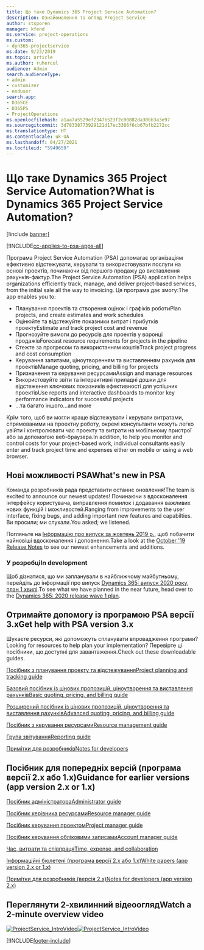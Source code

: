```yaml
---
title: Що таке Dynamics 365 Project Service Automation?
description: Ознайомолення та огляд Project Service
author: stsporen
manager: kfend
ms.service: project-operations
ms.custom:
- dyn365-projectservice
ms.date: 9/23/2019
ms.topic: article
ms.author: ruhercul
audience: Admin
search.audienceType:
- admin
- customizer
- enduser
search.app:
- D365CE
- D365PS
- ProjectOperations
ms.openlocfilehash: a1aa7a5529ef23476523f2c00882da30bb3a3e97
ms.sourcegitcommit: 3d78338773929121d17ec3386f6cb67bfb2272cc
ms.translationtype: HT
ms.contentlocale: uk-UA
ms.lasthandoff: 04/27/2021
ms.locfileid: "5949659"
---
```

# <a name="what-is-dynamics-365-project-service-automation"></a><span data-ttu-id="1cc88-103">Що таке Dynamics 365 Project Service Automation?</span><span class="sxs-lookup"><span data-stu-id="1cc88-103">What is Dynamics 365 Project Service Automation?</span></span>

[!include [banner](../includes/psa-now-project-operations.md)]

[!INCLUDE[cc-applies-to-psa-apps-all](../includes/cc-applies-to-psa-apps-all.md)]

<span data-ttu-id="1cc88-104">Програма Project Service Automation (PSA) допомагає організаціям ефективно відстежувати, керувати та використовувати послуги на основі проектів, починаючи від першого продажу до виставлення рахунків-фактур.</span><span class="sxs-lookup"><span data-stu-id="1cc88-104">The Project Service Automation (PSA) application helps organizations efficiently track, manage, and deliver project-based services, from the initial sale all the way to invoicing.</span></span> <span data-ttu-id="1cc88-105">Ця програма дає змогу:</span><span class="sxs-lookup"><span data-stu-id="1cc88-105">The app enables you to:</span></span>

- <span data-ttu-id="1cc88-106">Планування проектів та створення оцінок і графіків роботи</span><span class="sxs-lookup"><span data-stu-id="1cc88-106">Plan projects, and create estimates and work schedules</span></span>
- <span data-ttu-id="1cc88-107">Оцінюйте та відстежуйте показники витрат і прибутків проекту</span><span class="sxs-lookup"><span data-stu-id="1cc88-107">Estimate and track project cost and revenue</span></span>
- <span data-ttu-id="1cc88-108">Прогнозуйте вимоги до ресурсів для проектів у воронці продажів</span><span class="sxs-lookup"><span data-stu-id="1cc88-108">Forecast resource requirements for projects in the pipeline</span></span>
- <span data-ttu-id="1cc88-109">Стежте за прогресом та використанням коштів</span><span class="sxs-lookup"><span data-stu-id="1cc88-109">Track project progress and cost consumption</span></span>
- <span data-ttu-id="1cc88-110">Керування запитами, ціноутворенням та виставленням рахунків для проектів</span><span class="sxs-lookup"><span data-stu-id="1cc88-110">Manage quoting, pricing, and billing for projects</span></span>
- <span data-ttu-id="1cc88-111">Призначення та керування ресурсами</span><span class="sxs-lookup"><span data-stu-id="1cc88-111">Assign and manage resources</span></span>
- <span data-ttu-id="1cc88-112">Використовуйте звіти та інтерактивні приладні дошки для відстеження ключових показників ефективності для успішних проектів</span><span class="sxs-lookup"><span data-stu-id="1cc88-112">Use reports and interactive dashboards to monitor key performance indicators for successful projects</span></span>
- <span data-ttu-id="1cc88-113">...та багато іншого</span><span class="sxs-lookup"><span data-stu-id="1cc88-113">...and more</span></span>

<span data-ttu-id="1cc88-114">Крім того, щоб ви могли краще відстежувати і керувати витратами, спрямованими на проектну роботу, окремі консультанти можуть легко увійти і контролювати час проекту та витрати на мобільному пристрої або за допомогою веб-браузера.</span><span class="sxs-lookup"><span data-stu-id="1cc88-114">In addition, to help you monitor and control costs for your project-based work, individual consultants easily enter and track project time and expenses either on mobile or using a web browser.</span></span>

## <a name="whats-new-in-psa"></a><span data-ttu-id="1cc88-115">Нові можливості PSA</span><span class="sxs-lookup"><span data-stu-id="1cc88-115">What's new in PSA</span></span>
<span data-ttu-id="1cc88-116">Команда розробників рада представити останнє оновлення!</span><span class="sxs-lookup"><span data-stu-id="1cc88-116">The team is excited to announce our newest updates!</span></span> <span data-ttu-id="1cc88-117">Починаючи з вдосконалення інтерфейсу користувача, виправлення помилок і додавання важливих нових функцій і можливостей.</span><span class="sxs-lookup"><span data-stu-id="1cc88-117">Ranging from improvements to the user interface, fixing bugs, and adding important new features and capabilties.</span></span> <span data-ttu-id="1cc88-118">Ви просили; ми слухали.</span><span class="sxs-lookup"><span data-stu-id="1cc88-118">You asked; we listened.</span></span>

<span data-ttu-id="1cc88-119">Погляньте на [Інформацію про випуск за жовтень 2019 р.](/dynamics365-release-plan/2019wave2/index), щоб побачити найновіші вдосконалення і доповнення.</span><span class="sxs-lookup"><span data-stu-id="1cc88-119">Take a look at the [October '19 Release Notes](/dynamics365-release-plan/2019wave2/index) to see our newest enhancements and additions.</span></span>

### <a name="in-development"></a><span data-ttu-id="1cc88-120">У розробці</span><span class="sxs-lookup"><span data-stu-id="1cc88-120">In development</span></span>
<span data-ttu-id="1cc88-121">Щоб дізнатися, що ми запланували в найближчому майбутньому, перейдіть до інформації про випуск [Dynamics 365: випуск 2020 року, план 1 хвилі](/dynamics365-release-plan/2020wave1/index).</span><span class="sxs-lookup"><span data-stu-id="1cc88-121">To see what we have planned in the near future, head over to the [Dynamics 365: 2020 release wave 1 plan](/dynamics365-release-plan/2020wave1/index).</span></span>

## <a name="get-help-with-psa-version-3x"></a><span data-ttu-id="1cc88-122">Отримайте допомогу із програмою PSA версії 3.x</span><span class="sxs-lookup"><span data-stu-id="1cc88-122">Get help with PSA version 3.x</span></span>
<span data-ttu-id="1cc88-123">Шукаєте ресурси, які допоможуть спланувати впровадження програми?</span><span class="sxs-lookup"><span data-stu-id="1cc88-123">Looking for resources to help plan your implementation?</span></span> <span data-ttu-id="1cc88-124">Перевірте ці посібники, що доступні для завантаження.</span><span class="sxs-lookup"><span data-stu-id="1cc88-124">Check out these downloadable guides.</span></span>

 [<span data-ttu-id="1cc88-125">Посібник з планування проекту та відстежування</span><span class="sxs-lookup"><span data-stu-id="1cc88-125">Project planning and tracking guide</span></span>](../psa/implementation-guides/project-planning-tracking.md)

 [<span data-ttu-id="1cc88-126">Базовий посібник із цінових пропозицій, ціноутворення та виставлення рахунків</span><span class="sxs-lookup"><span data-stu-id="1cc88-126">Basic quoting, pricing, and billing guide</span></span>](../psa/implementation-guides/begin-quoting-pricing-billing.md)

 [<span data-ttu-id="1cc88-127">Розширений посібник із цінових пропозицій, ціноутворення та виставлення рахунків</span><span class="sxs-lookup"><span data-stu-id="1cc88-127">Advanced quoting, pricing, and billing guide</span></span>](../psa/implementation-guides/adv-quoting-pricing-billing.md)

 [<span data-ttu-id="1cc88-128">Посібник з керування ресурсами</span><span class="sxs-lookup"><span data-stu-id="1cc88-128">Resource management guide</span></span>](../psa/implementation-guides/resource-management-guide.md)

 [<span data-ttu-id="1cc88-129">Група звітування</span><span class="sxs-lookup"><span data-stu-id="1cc88-129">Reporting guide</span></span>](../psa/implementation-guides/reporting-guide.md)

 [<span data-ttu-id="1cc88-130">Примітки для розробників</span><span class="sxs-lookup"><span data-stu-id="1cc88-130">Notes for developers</span></span>](../psa/developer-guides/overview-dev-notes-v3.x.md)

## <a name="guidance-for-earlier-versions-app-version-2x-or-1x"></a><span data-ttu-id="1cc88-131">Посібник для попередніх версій (програма версії 2.x або 1.x)</span><span class="sxs-lookup"><span data-stu-id="1cc88-131">Guidance for earlier versions (app version 2.x or 1.x)</span></span>
 [<span data-ttu-id="1cc88-132">Посібник адміністратора</span><span class="sxs-lookup"><span data-stu-id="1cc88-132">Administrator guide</span></span>](../psa/admin-guide.md)

 [<span data-ttu-id="1cc88-133">Посібник керівника ресурсами</span><span class="sxs-lookup"><span data-stu-id="1cc88-133">Resource manager guide</span></span>](../psa/resource-manager-guide.md)

 [<span data-ttu-id="1cc88-134">Посібник керування проектом</span><span class="sxs-lookup"><span data-stu-id="1cc88-134">Project manager guide</span></span>](../psa/project-manager-guide.md)

 [<span data-ttu-id="1cc88-135">Посібник керування обліковими записами</span><span class="sxs-lookup"><span data-stu-id="1cc88-135">Account manager guide</span></span>](../psa/account-manager-guide.md)

 [<span data-ttu-id="1cc88-136">Час, витрати та співпраця</span><span class="sxs-lookup"><span data-stu-id="1cc88-136">Time, expense, and collaboration</span></span>](../psa/time-expense-collaboration-guide.md)

 [<span data-ttu-id="1cc88-137">Інформаційні бюлетені (програма версії 2.x або 1.x)</span><span class="sxs-lookup"><span data-stu-id="1cc88-137">White papers (app version 2.x or 1.x)</span></span>](../psa/white-papers.md)

 [<span data-ttu-id="1cc88-138">Примітки для розробників (версія 2.x)</span><span class="sxs-lookup"><span data-stu-id="1cc88-138">Notes for developers (app version 2.x)</span></span>](../psa/developer-guides/add-custom-qoi-forms-v2.x.md)

 ## <a name="watch-a-2-minute-overview-video"></a><span data-ttu-id="1cc88-139">Переглянути 2-хвилинний відеоогляд</span><span class="sxs-lookup"><span data-stu-id="1cc88-139">Watch a 2-minute overview video</span></span>
 <a name="heroArea"></a> <span data-ttu-id="1cc88-140">[![ProjectService_IntroVideo](../psa/media/project-service-intro-video.png "ProjectService_IntroVideo")](https://go.microsoft.com/fwlink/p/?LinkId=799457)</span><span class="sxs-lookup"><span data-stu-id="1cc88-140">[![ProjectService_IntroVideo](../psa/media/project-service-intro-video.png "ProjectService_IntroVideo")](https://go.microsoft.com/fwlink/p/?LinkId=799457)</span></span>




[!INCLUDE[footer-include](../includes/footer-banner.md)]